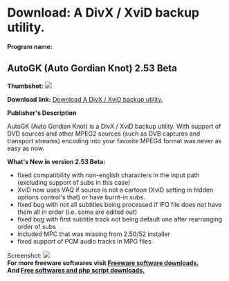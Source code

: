 # Download: A DivX / XviD backup utility.

**Program name:**

## AutoGK (Auto Gordian Knot) 2.53 Beta

  
**Thumbshot:** ![](http://www.freewarefiles.com/screenshot/autogk_md.gif)   
  
**Download link:** [Download A DivX / XviD backup utility.](http://freesoftwares.boysofts.com/AutoGK-Auto-Gordian-Knot_program_14686.html)  
  


**Publisher's Description**  
  


AutoGK (Auto Gordian Knot) is a DivX / XviD backup utility. With support of DVD sources and other MPEG2 sources (such as DVB captures and transport streams) encoding into your favorite MPEG4 format was never as easy as now. 

**What's New in version 2.53 Beta:**

  * fixed compatibility with non-english characters in the input path (excluding support of subs in this case) 
  * XviD now uses VAQ if source is not a cartoon (XviD setting in hidden options control's that) or have burnt-in subs. 
  * fixed bug with not all subtitles being processed if IFO file does not have them all in order (i.e. some are edited out) 
  * fixed bug with first subtitle track not being default one after rearranging order of subs 
  * included MPC that was missing from 2.50/52 installer 
  * fixed support of PCM audio tracks in MPG files 

  
  
Screenshot: ![](http://www.freewarefiles.com/screenshot/autogk.gif)   
**For more freeware softwares visit [Freeware software downloads.](http://freesoftwares.boysofts.com/)**   
**And [Free softwares and php script downloads.](http://www.boysofts.com/)**
